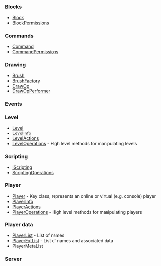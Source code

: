 ### Blocks
- [Block](Block/Block.md)
- [BlockPermissions](Block/BlockPermissions.md)

### Commands
- [Command](Scripting/Commands.md)
- [CommandPermissions](Scripting/CommandPermissions.md)

### Drawing
- [Brush](Drawing/Brush.md)
- [BrushFactory](Drawing/BrushFactory.md)
- [DrawOp](Drawing/DrawOp.md)
- [DrawOpPerformer](Drawing/DrawOpPerformer.md)

### Events

### Level
- [Level](Level/Level.md)
- [LevelInfo](Level/LevelInfo.md)
- [LevelActions](Level/LevelActions.md)
- [LevelOperations](Level/LevelOperations.md) - High level methods for manipulating levels

### Scripting
- [IScripting](Scripting/IScripting.md)
- [ScriptingOperations](Scripting/ScriptingOperations.md)

### Player
- [Player](Player/Player.md) - Key class, represents an online or virtual (e.g. console) player
- [PlayerInfo](Player/PlayerInfo.md)
- [PlayerActions](Player/PlayerActions.md)
- [PlayerOperations](Player/PlayerOperations.md) - High level methods for manipulating players

### Player data
- [PlayerList](Player/PlayerList.md) - List of names
- [PlayerExtList](Player/PlayerExtList.md) - List of names and associated data
- PlayerMetaList

### Server
